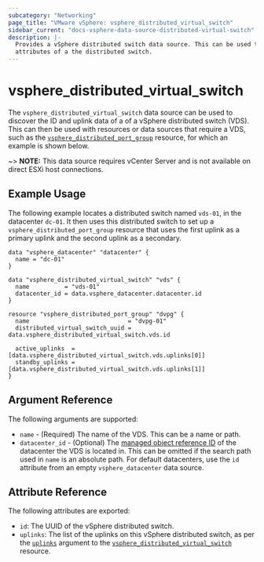 ```yaml
---
subcategory: "Networking"
page_title: "VMware vSphere: vsphere_distributed_virtual_switch"
sidebar_current: "docs-vsphere-data-source-distributed-virtual-switch"
description: |-
  Provides a vSphere distributed switch data source. This can be used to get
  attributes of a the distributed switch.
---
```


# vsphere_distributed_virtual_switch

The `vsphere_distributed_virtual_switch` data source can be used to discover the
ID and uplink data of a of a vSphere distributed switch (VDS). This can then be
used with resources or data sources that require a VDS, such as the
[`vsphere_distributed_port_group`][distributed-port-group] resource, for which
an example is shown below.

[distributed-port-group]: /docs/providers/vsphere/r/distributed_port_group.html

~> **NOTE:** This data source requires vCenter Server and is not available on
direct ESXi host connections.

## Example Usage

The following example locates a distributed switch named `vds-01`, in the
datacenter `dc-01`. It then uses this distributed switch to set up a
`vsphere_distributed_port_group` resource that uses the first uplink as a
primary uplink and the second uplink as a secondary.

```hcl
data "vsphere_datacenter" "datacenter" {
  name = "dc-01"
}

data "vsphere_distributed_virtual_switch" "vds" {
  name          = "vds-01"
  datacenter_id = data.vsphere_datacenter.datacenter.id
}

resource "vsphere_distributed_port_group" "dvpg" {
  name                            = "dvpg-01"
  distributed_virtual_switch_uuid = data.vsphere_distributed_virtual_switch.vds.id

  active_uplinks  = [data.vsphere_distributed_virtual_switch.vds.uplinks[0]]
  standby_uplinks = [data.vsphere_distributed_virtual_switch.vds.uplinks[1]]
}
```

## Argument Reference

The following arguments are supported:

* `name` - (Required) The name of the VDS. This can be a name or path.
* `datacenter_id` - (Optional) The
  [managed object reference ID][docs-about-morefs] of the datacenter the VDS is
  located in. This can be omitted if the search path used in `name` is an
  absolute path. For default datacenters, use the `id` attribute from an empty
  `vsphere_datacenter` data source.

## Attribute Reference

The following attributes are exported:

* `id`: The UUID of the vSphere distributed switch.
* `uplinks`: The list of the uplinks on this vSphere distributed switch, as per
  the [`uplinks`][distributed-virtual-switch-uplinks] argument to the
  [`vsphere_distributed_virtual_switch`][distributed-virtual-switch-resource]
  resource.

[docs-about-morefs]: /docs/providers/vsphere/index.html#use-of-managed-object-references-by-the-vsphere-provider
[distributed-virtual-switch-uplinks]: /docs/providers/vsphere/r/distributed_virtual_switch.html#uplinks
[distributed-virtual-switch-resource]: /docs/providers/vsphere/r/distributed_virtual_switch.html
